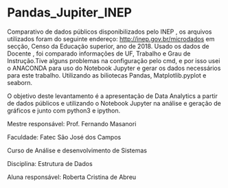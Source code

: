 # Pandas_Jupiter_INEP
Comparativo de dados públicos disponibilizados pelo INEP , os arquivos utilizados foram do seguinte endereço: 
http://inep.gov.br/microdados em secção, Censo da Educação superior, ano de 2018.
Usado os dados de Docente , foi comparado informações de UF, Trabalho e Grau de Instrução.Tive alguns problemas na configuração pelo cmd, e por isso usei o ANACONDA para uso do Notebook Jupyter e gerar os dados necessários para este trabalho. Utilizando as biliotecas Pandas, Matplotlib.pyplot e seaborn.

O objetivo deste levantamento é a apresentação de Data Analytics a partir de dados públicos e utilizando o Notebook Jupyter na análise e geração de gráficos e junto com python3 e ipython.

Mestre responsável: Prof. Fernando Masanori

Faculdade: Fatec São José dos Campos

Curso de Análise e desenvolvimento de Sistemas

Disciplina: Estrutura de Dados

Aluna responsável: Roberta Cristina de Abreu
